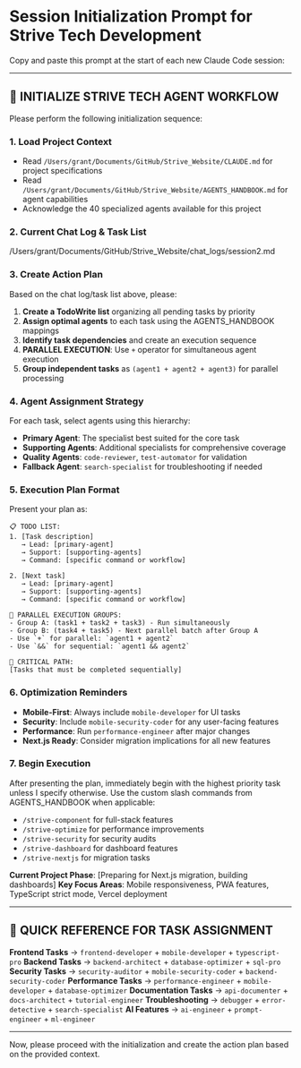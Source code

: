 # Session Initialization Prompt for Strive Tech Development

Copy and paste this prompt at the start of each new Claude Code session:

---

## 🚀 INITIALIZE STRIVE TECH AGENT WORKFLOW

Please perform the following initialization sequence:

### 1. Load Project Context
- Read `/Users/grant/Documents/GitHub/Strive_Website/CLAUDE.md` for project specifications
- Read `/Users/grant/Documents/GitHub/Strive_Website/AGENTS_HANDBOOK.md` for agent capabilities
- Acknowledge the 40 specialized agents available for this project

### 2. Current Chat Log & Task List
/Users/grant/Documents/GitHub/Strive_Website/chat_logs/session2.md

### 3. Create Action Plan
Based on the chat log/task list above, please:
1. **Create a TodoWrite list** organizing all pending tasks by priority
2. **Assign optimal agents** to each task using the AGENTS_HANDBOOK mappings
3. **Identify task dependencies** and create an execution sequence
4. **PARALLEL EXECUTION**: Use `+` operator for simultaneous agent execution
5. **Group independent tasks** as `(agent1 + agent2 + agent3)` for parallel processing

### 4. Agent Assignment Strategy
For each task, select agents using this hierarchy:
- **Primary Agent**: The specialist best suited for the core task
- **Supporting Agents**: Additional specialists for comprehensive coverage
- **Quality Agents**: `code-reviewer`, `test-automator` for validation
- **Fallback Agent**: `search-specialist` for troubleshooting if needed

### 5. Execution Plan Format
Present your plan as:
```
📋 TODO LIST:
1. [Task description]
   → Lead: [primary-agent]
   → Support: [supporting-agents]
   → Command: [specific command or workflow]

2. [Next task]
   → Lead: [primary-agent]
   → Support: [supporting-agents]
   → Command: [specific command or workflow]

🔄 PARALLEL EXECUTION GROUPS:
- Group A: (task1 + task2 + task3) - Run simultaneously
- Group B: (task4 + task5) - Next parallel batch after Group A
- Use `+` for parallel: `agent1 + agent2`
- Use `&&` for sequential: `agent1 && agent2`

🎯 CRITICAL PATH:
[Tasks that must be completed sequentially]
```

### 6. Optimization Reminders
- **Mobile-First**: Always include `mobile-developer` for UI tasks
- **Security**: Include `mobile-security-coder` for any user-facing features
- **Performance**: Run `performance-engineer` after major changes
- **Next.js Ready**: Consider migration implications for all new features

### 7. Begin Execution
After presenting the plan, immediately begin with the highest priority task unless I specify otherwise. Use the custom slash commands from AGENTS_HANDBOOK when applicable:
- `/strive-component` for full-stack features
- `/strive-optimize` for performance improvements
- `/strive-security` for security audits
- `/strive-dashboard` for dashboard features
- `/strive-nextjs` for migration tasks

**Current Project Phase**: [Preparing for Next.js migration, building dashboards]
**Key Focus Areas**: Mobile responsiveness, PWA features, TypeScript strict mode, Vercel deployment

---

## 📝 QUICK REFERENCE FOR TASK ASSIGNMENT

**Frontend Tasks** → `frontend-developer` + `mobile-developer` + `typescript-pro`
**Backend Tasks** → `backend-architect` + `database-optimizer` + `sql-pro`
**Security Tasks** → `security-auditor` + `mobile-security-coder` + `backend-security-coder`
**Performance Tasks** → `performance-engineer` + `mobile-developer` + `database-optimizer`
**Documentation Tasks** → `api-documenter` + `docs-architect` + `tutorial-engineer`
**Troubleshooting** → `debugger` + `error-detective` + `search-specialist`
**AI Features** → `ai-engineer` + `prompt-engineer` + `ml-engineer`

---

Now, please proceed with the initialization and create the action plan based on the provided context.